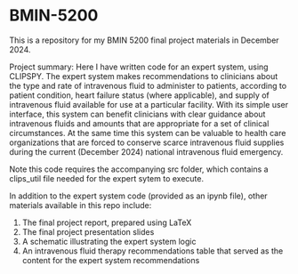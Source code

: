 
# BMIN-5200
This is a repository for my BMIN 5200 final project materials in December 2024.

Project summary: Here I have written code for an expert system, using CLIPSPY. The expert system makes recommendations to clinicians about the type and rate of intravenous fluid to administer to patients, according to patient condition, heart failure status (where applicable), and supply of intravenous fluid available for use at a particular facility. With its simple user interface, this system can benefit clinicians with clear guidance about intravenous fluids and amounts that are appropriate for a set of clinical circumstances. At the same time this system can be valuable to health care organizations that are forced to conserve scarce intravenous fluid supplies during the current (December 2024) national intravenous fluid emergency.

Note this code requires the accompanying src folder, which contains a clips_util file needed for the expert sytem to execute.

In addition to the expert system code (provided as an ipynb file), other materials available in this repo include:
1. The final project report, prepared using LaTeX
2. The final project presentation slides
3. A schematic illustrating the expert system logic
4. An intravenous fluid therapy recommendations table that served as the content for the expert system recommendations
